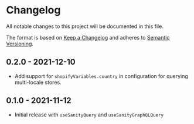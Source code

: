 # Changelog

All notable changes to this project will be documented in this file.

The format is based on [Keep a Changelog](http://keepachangelog.com/en/1.0.0/)
and adheres to [Semantic Versioning](http://semver.org/spec/v2.0.0.html).

<!-- ## Unreleased -->

## 0.2.0 - 2021-12-10

- Add support for `shopifyVariables.country` in configuration for querying multi-locale stores.

## 0.1.0 - 2021-11-12

- Initial release with `useSanityQuery` and `useSanityGraphQLQuery`
